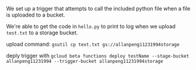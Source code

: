 We set up a trigger that attempts to call the included python file when a file is uploaded to a bucket.

We're able to get the code in `hello.py` to print to log when we upload `test.txt` to a storage bucket.

upload command: `gsutil cp text.txt gs://allanpeng11231994storage`

deply trigger with `gcloud beta functions deploy testName --stage-bucket allanpeng11231994 --trigger-bucket allanpeng11231994storage`

